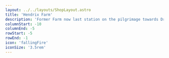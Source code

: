 ```yaml
---
layout: ../../layouts/ShopLayout.astro
title: 'Hendrix Farm'
description: 'Former Farm now last station on the pilgrimage towards Drakkenheim'
columnStart: -10
columnEnd: -5
rowStart: -5
rowEnd: -1
icon: 'fallingFire'
iconSize: '3.5rem'
---
```

